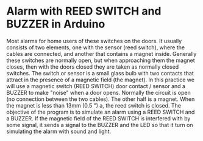 # Alarm with REED SWITCH and BUZZER in Arduino
Most alarms for home users of these switches on the doors. It usually consists of two elements, one with the sensor (reed switch), where the cables are connected, and another that contains a magnet inside. Generally these switches are normally open, but when approaching them the magnet closes, then with the doors closed they are taken as normally closed switches. The switch or sensor is a small glass bulb with two contacts that attract in the presence of a magnetic field (the magnet). In this practice we will use a magnetic switch (REED SWITCH) door contact / sensor and a BUZZER to make "noise" when a door opens. Normally the circuit is open (no connection between the two cables). The other half is a magnet. When the magnet is less than 13mm (0.5 ") a, the reed switch is closed.
The objective of the program is to simulate an alarm using a REED SWITCH and a BUZZER.
If the magnetic field of the REED SWITCH is interfered with by some signal, it sends a signal to the BUZZER and the LED so that it
turn on simulating the alarm with sound and light.
